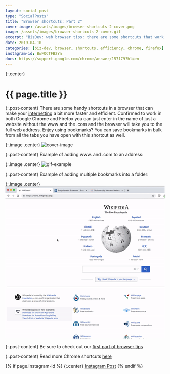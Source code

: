 ```yaml
---
layout: social-post
type: "SocialPosts"
title: "Browser shortcuts: Part 2"
cover-image: /assets/images/browser-shortcuts-2-cover.png
image: /assets/images/browser-shortcuts-2-cover.gif
excerpt: "BizDev: web browser tips: there are some shortcuts that work in all browsers, part 2"
date: 2019-04-10
categories: [biz-dev, browser, shortcuts, efficiency, chrome, firefox]
instagram-id: BwFOCTFB2Yn
docs: https://support.google.com/chrome/answer/157179?hl=en
---
```

{:.center}
# {{ page.title }}

{:.post-content}
There are some handy shortcuts in a browser that can make your <a href="https://www.urbandictionary.com/define.php?term=Internetting" target="_blank">internetting</a> 
a bit more faster and efficient. Confirmed to work in both Google Chrome and Firefox 
you can just enter in the name of just a website without the www and the .com 
and the browser will take you to the full web address. Enjoy using bookmarks? 
You can save bookmarks in bulk from all the tabs you have open with this shortcut as well. 

{:.image .center}
![cover-image]({{page.cover-image}})

{:.post-content}
Example of adding www. and .com to an address:

{:.image .center}
![gif-example]({{page.image}})

{:.post-content}
Example of adding multiple bookmarks into a folder:

{:.image .center}
![gif-example-two](/assets/images/browser-tabs-bookmark.gif)

{:.post-content}
Be sure to check out our [first part of browser tips](/social-posts/browser-shortcuts/)

{:.post-content}
Read more Chrome shortcuts <a href="{{page.docs}}" target="_blank">here</a>

{% if page.instagram-id %}
{:.center}
<a class="insta-link" href="https://www.instagram.com/p/{{page.instagram-id}}" target="_blank">Instagram Post</a>
{% endif %}

